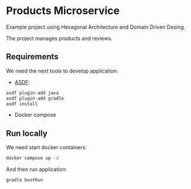 # Products Microservice

Example project using Hexagonal Architecture and Domain Driven Desing.

The project manages products and reviews.


## Requirements

We need the next tools to develop application:

* [ASDF](https://asdf-vm.com/):

~~~bash
asdf plugin-add java
asdf plugin-add gradle
asdf install
~~~~

* Docker compose



## Run locally

We need start docker containers:

~~~bash
docker compose up -d
~~~

And then run application:
~~~bash
gradle bootRun
~~~

